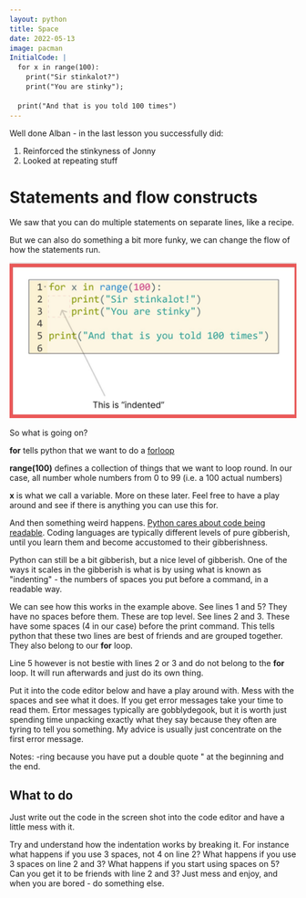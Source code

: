 ```yaml
---
layout: python
title: Space
date: 2022-05-13
image: pacman
InitialCode: |
  for x in range(100):
    print("Sir stinkalot?")
    print("You are stinky");

  print("And that is you told 100 times") 
---
```

Well done Alban - in the last lesson you successfully did:
1. Reinforced the stinkyness of Jonny
2. Looked at repeating stuff

# Statements and flow constructs
We saw that you can do multiple statements on separate lines, like a recipe.

But we can also do something a bit more funky, we can change the flow of how the statements run. 

![A forloop and indentation command broken down](../assets/forloop.jpg)

So what is going on?

__for__ tells python that we want to do a [forloop](https://wiki.python.org/moin/ForLoop)

__range(100)__ defines a collection of things that we want to loop round. In our case, all number whole numbers from 0 to 99 (i.e. a 100 actual numbers)

__x__ is what we call a variable. More on these later. Feel free to have a play around and see if there is anything you can use this for.

And then something weird happens. [Python cares about code being readable](https://peps.python.org/pep-0020/#the-zen-of-python). Coding languages are typically different levels of pure gibberish, until you learn them and become accustomed to their gibberishness.

Python can still be a bit gibberish, but a nice level of gibberish. One of the ways it scales in the gibberish is what is by using what is known as "indenting" - the numbers of spaces you put before a command, in a readable way.

We can see how this works in the example above. See lines 1 and 5? They have no spaces before them. These are top level.
See lines 2 and 3. These have some spaces (4 in our case) before the print command. This tells python that these two lines are best of friends and are grouped together. They also belong to our __for__ loop.

Line 5 however is not bestie with lines 2 or 3 and do not belong to the __for__ loop. It will run afterwards and just do its own thing.

Put it into the code editor below and have a play around with. Mess with the spaces and see what it does. If you get error messages take your time to read them. Ertor messages typically are gobblydegook, but it is worth just spending time unpacking exactly what they say because they often are tyring to tell you something. My advice is usually just concentrate on the first error message.

Notes:
-ring because you have put a double quote " at the beginning and the end.

## What to do

Just write out the code in the screen shot into the code editor and have a little mess with it. 

Try and understand how the indentation works by breaking it. For instance what happens if you use 3 spaces, not 4 on line 2? What happens if you use 3 spaces on line 2 and 3? What happens if you start using spaces on 5? Can you get it to be friends with line 2 and 3? Just mess and enjoy, and when you are bored - do something else.